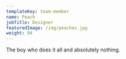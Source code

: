 ```yaml
---
templateKey: team-member
name: Peach
jobTitle: Designer
featuredImage: /img/peaches.jpg
weight: 94
---
```

The boy who does it all and absolutely nothing.
